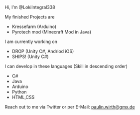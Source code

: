 Hi, I’m @LokiIntegral338

My finished Projects are
- Kressefarm (Arduino)
- Pyrotech mod (Minecraft Mod in Java)

I am currently working on
- DROP (Unity C#, Andriod iOS)
- SHIPS! (Unity C#)

I can develop in these languages (Skill in descending order)
- C#
- Java
- Arduino
- Python
- HTML,CSS

Reach out to me via Twitter or per E-Mail: paulin.wirth@gmx.de
<!---
LokiIntegral338/LokiIntegral338 is a ✨ special ✨ repository because its `README.md` (this file) appears on your GitHub profile.
You can click the Preview link to take a look at your changes.
--->
